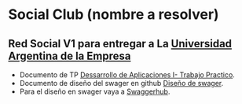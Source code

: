 
# Social Club (nombre a resolver)
## Red Social V1 para entregar a La [Universidad Argentina de la Empresa](https://www.uade.edu.ar/)

- Documento de TP [Dessarrollo de Aplicaciones I- Trabajo Practico](https://github.com/gregoriocarranza/SocialClub_backend/blob/master/src/Docs/TP%20DAI%202C%20-%202024.pdf).
- Documento de diseño del swager en github [Diseño de swager](https://github.com/gregoriocarranza/SocialClub_backend/blob/master/src/Docs/api-documentation.yaml).
- Para el diseño en swager vaya a [Swaggerhub](https://app.swaggerhub.com/apis/GregorioCarranzaTorres/Social_web_V1/1.0.0).
